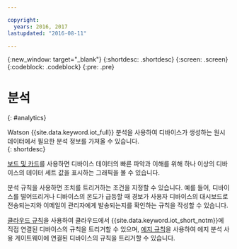```yaml
---

copyright:
  years: 2016, 2017
lastupdated: "2016-08-11"

---
```


{:new_window: target="\_blank"}
{:shortdesc: .shortdesc}
{:screen: .screen}
{:codeblock: .codeblock}
{:pre: .pre}


# 분석
{: #analytics}  

Watson {{site.data.keyword.iot_full}} 분석을 사용하여 디바이스가 생성하는 원시 데이터에서 필요한 분석 정보를 가져올 수 있습니다.   
{: shortdesc}

[보드 및 카드](data_visualization.html)를 사용하면 디바이스 데이터의 빠른 파악과 이해를 위해 하나 이상의 디바이스의 데이터 세트 값을 표시하는 그래픽을 볼 수 있습니다. 

분석 규칙을 사용하면 조치를 트리거하는 조건을 지정할 수 있습니다. 예를 들어, 디바이스를 떨어뜨리거나 디바이스의 온도가 급등할 때 경보가 사용자 디바이스의 대시보드로 전송되는지와 이메일이 관리자에게 발송되는지를 확인하는 규칙을 작성할 수 있습니다. 

[클라우드 규칙](cloud_analytics.html)을 사용하여 클라우드에서 {{site.data.keyword.iot_short_notm}}에 직접 연결된 디바이스의 규칙을 트리거할 수 있으며, [에지 규칙](edge_analytics.html)을 사용하여 에지 분석 사용 게이트웨이에 연결된 디바이스의 규칙을 트리거할 수 있습니다. 

